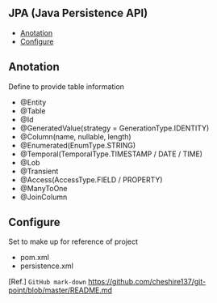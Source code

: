 ## JPA (Java Persistence API)
  
- [Anotation](#anotation)
- [Configure](#configure)
  
## Anotation
Define to provide table information
- @Entity
- @Table
- @Id
- @GeneratedValue(strategy = GenerationType.IDENTITY)
- @Column(name, nullable, length)
- @Enumerated(EnumType.STRING)
- @Temporal(TemporalType.TIMESTAMP / DATE / TIME)
- @Lob
- @Transient
- @Access(AccessType.FIELD / PROPERTY)
- @ManyToOne
- @JoinColumn
  
## Configure
Set to make up for reference of project
- pom.xml
- persistence.xml
  
[Ref.] `GitHub mark-down` https://github.com/cheshire137/git-point/blob/master/README.md   

